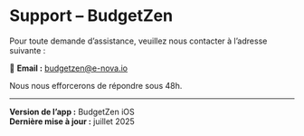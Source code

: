 # Support – BudgetZen

Pour toute demande d’assistance, veuillez nous contacter à l’adresse suivante :

📧 **Email :** budgetzen@e-nova.io

Nous nous efforcerons de répondre sous 48h.

---

**Version de l’app :** BudgetZen iOS  
**Dernière mise à jour :** juillet 2025
